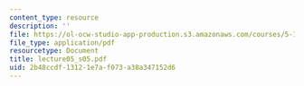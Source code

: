```yaml
---
content_type: resource
description: ''
file: https://ol-ocw-studio-app-production.s3.amazonaws.com/courses/5-12-organic-chemistry-i-spring-2005/2b48ccdf13121e7af073a38a347152d6_lecture05_s05.pdf
file_type: application/pdf
resourcetype: Document
title: lecture05_s05.pdf
uid: 2b48ccdf-1312-1e7a-f073-a38a347152d6
---
```


